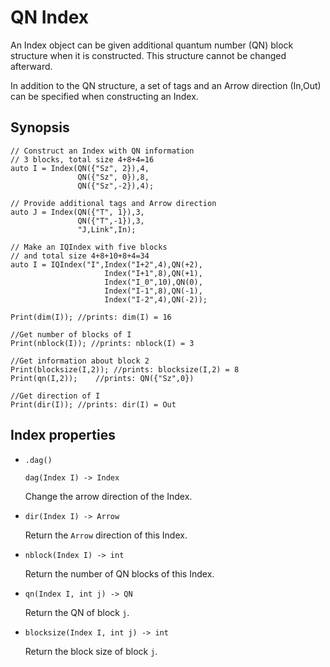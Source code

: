 # QN Index

An Index object can be given additional quantum number (QN) block structure when it is constructed. This structure cannot be changed afterward.

In addition to the QN structure, a set of tags and an Arrow direction (In,Out) can be specified when constructing an Index.

## Synopsis

    // Construct an Index with QN information
    // 3 blocks, total size 4+8+4=16
    auto I = Index(QN({"Sz", 2}),4,
                   QN({"Sz", 0}),8,
                   QN({"Sz",-2}),4);

    // Provide additional tags and Arrow direction
    auto J = Index(QN({"T", 1}),3,
                   QN({"T",-1}),3,
                   "J,Link",In);

    // Make an IQIndex with five blocks
    // and total size 4+8+10+8+4=34
    auto I = IQIndex("I",Index("I+2",4),QN(+2),
                         Index("I+1",8),QN(+1),
                         Index("I_0",10),QN(0),
                         Index("I-1",8),QN(-1),
                         Index("I-2",4),QN(-2));

    Print(dim(I)); //prints: dim(I) = 16

    //Get number of blocks of I
    Print(nblock(I)); //prints: nblock(I) = 3

    //Get information about block 2
    Print(blocksize(I,2)); //prints: blocksize(I,2) = 8
    Print(qn(I,2));    //prints: QN({"Sz",0})

    //Get direction of I
    Print(dir(I)); //prints: dir(I) = Out

## Index properties ##

* `.dag()`

  `dag(Index I) -> Index`

  Change the arrow direction of the Index.

* `dir(Index I) -> Arrow`

  Return the `Arrow` direction of this Index.

* `nblock(Index I) -> int`

  Return the number of QN blocks of this Index.

* `qn(Index I, int j) -> QN`

  Return the QN of block `j`.

* `blocksize(Index I, int j) -> int`

  Return the block size of block `j`.

